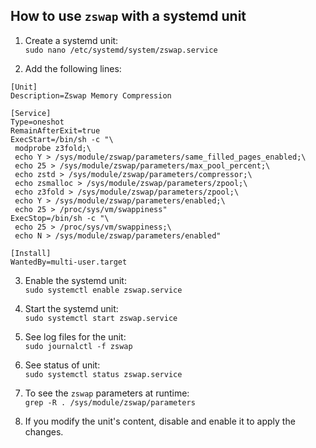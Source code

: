 ## How to use `zswap` with a systemd unit
1. Create a systemd unit:  
`
sudo nano /etc/systemd/system/zswap.service
`

2. Add the following lines:  
```
[Unit]
Description=Zswap Memory Compression

[Service]
Type=oneshot
RemainAfterExit=true
ExecStart=/bin/sh -c "\
 modprobe z3fold;\
 echo Y > /sys/module/zswap/parameters/same_filled_pages_enabled;\
 echo 25 > /sys/module/zswap/parameters/max_pool_percent;\
 echo zstd > /sys/module/zswap/parameters/compressor;\
 echo zsmalloc > /sys/module/zswap/parameters/zpool;\
 echo z3fold > /sys/module/zswap/parameters/zpool;\
 echo Y > /sys/module/zswap/parameters/enabled;\
 echo 25 > /proc/sys/vm/swappiness"
ExecStop=/bin/sh -c "\
 echo 25 > /proc/sys/vm/swappiness;\
 echo N > /sys/module/zswap/parameters/enabled"

[Install]
WantedBy=multi-user.target
```

3. Enable the systemd unit:  
`
sudo systemctl enable zswap.service
`

4. Start the systemd unit:  
`
sudo systemctl start zswap.service
`

5. See log files for the unit:  
`
sudo journalctl -f zswap
`

6. See status of unit:  
`
sudo systemctl status zswap.service
`

7. To see the `zswap` parameters at runtime:  
`
grep -R . /sys/module/zswap/parameters
`

8. If you modify the unit's content, disable and enable it to apply the changes.
